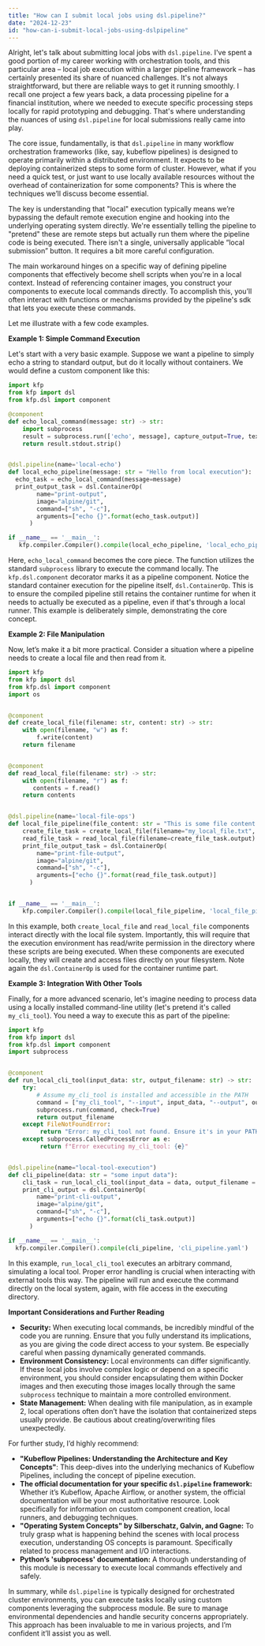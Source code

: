 ```yaml
---
title: "How can I submit local jobs using dsl.pipeline?"
date: "2024-12-23"
id: "how-can-i-submit-local-jobs-using-dslpipeline"
---
```


Alright, let's talk about submitting local jobs with `dsl.pipeline`. I've spent a good portion of my career working with orchestration tools, and this particular area – local job execution within a larger pipeline framework – has certainly presented its share of nuanced challenges. It's not always straightforward, but there are reliable ways to get it running smoothly. I recall one project a few years back, a data processing pipeline for a financial institution, where we needed to execute specific processing steps locally for rapid prototyping and debugging. That's where understanding the nuances of using `dsl.pipeline` for local submissions really came into play.

The core issue, fundamentally, is that `dsl.pipeline` in many workflow orchestration frameworks (like, say, kubeflow pipelines) is designed to operate primarily within a distributed environment. It expects to be deploying containerized steps to some form of cluster. However, what if you need a quick test, or just want to use locally available resources without the overhead of containerization for some components? This is where the techniques we’ll discuss become essential.

The key is understanding that "local" execution typically means we’re bypassing the default remote execution engine and hooking into the underlying operating system directly. We're essentially telling the pipeline to "pretend" these are remote steps but actually run them where the pipeline code is being executed. There isn't a single, universally applicable “local submission” button. It requires a bit more careful configuration.

The main workaround hinges on a specific way of defining pipeline components that effectively become shell scripts when you're in a local context. Instead of referencing container images, you construct your components to execute local commands directly. To accomplish this, you’ll often interact with functions or mechanisms provided by the pipeline's sdk that lets you execute these commands.

Let me illustrate with a few code examples.

**Example 1: Simple Command Execution**

Let's start with a very basic example. Suppose we want a pipeline to simply echo a string to standard output, but do it locally without containers. We would define a custom component like this:

```python
import kfp
from kfp import dsl
from kfp.dsl import component

@component
def echo_local_command(message: str) -> str:
    import subprocess
    result = subprocess.run(['echo', message], capture_output=True, text=True, check=True)
    return result.stdout.strip()


@dsl.pipeline(name='local-echo')
def local_echo_pipeline(message: str = "Hello from local execution"):
  echo_task = echo_local_command(message=message)
  print_output_task = dsl.ContainerOp(
        name="print-output",
        image="alpine/git",
        command=["sh", "-c"],
        arguments=["echo {}".format(echo_task.output)]
      )

if __name__ == '__main__':
   kfp.compiler.Compiler().compile(local_echo_pipeline, 'local_echo_pipeline.yaml')
```

Here, `echo_local_command` becomes the core piece. The function utilizes the standard `subprocess` library to execute the command locally. The `kfp.dsl.component` decorator marks it as a pipeline component. Notice the standard container execution for the pipeline itself, `dsl.ContainerOp`. This is to ensure the compiled pipeline still retains the container runtime for when it needs to actually be executed as a pipeline, even if that's through a local runner. This example is deliberately simple, demonstrating the core concept.

**Example 2: File Manipulation**

Now, let’s make it a bit more practical. Consider a situation where a pipeline needs to create a local file and then read from it.

```python
import kfp
from kfp import dsl
from kfp.dsl import component
import os


@component
def create_local_file(filename: str, content: str) -> str:
    with open(filename, "w") as f:
        f.write(content)
    return filename


@component
def read_local_file(filename: str) -> str:
    with open(filename, "r") as f:
       contents = f.read()
    return contents


@dsl.pipeline(name='local-file-ops')
def local_file_pipeline(file_content: str = "This is some file content."):
    create_file_task = create_local_file(filename="my_local_file.txt", content=file_content)
    read_file_task = read_local_file(filename=create_file_task.output)
    print_file_output_task = dsl.ContainerOp(
        name="print-file-output",
        image="alpine/git",
        command=["sh", "-c"],
        arguments=["echo {}".format(read_file_task.output)]
      )


if __name__ == '__main__':
    kfp.compiler.Compiler().compile(local_file_pipeline, 'local_file_pipeline.yaml')
```

In this example, both `create_local_file` and `read_local_file` components interact directly with the local file system. Importantly, this will require that the execution environment has read/write permission in the directory where these scripts are being executed. When these components are executed locally, they will create and access files directly on your filesystem. Note again the `dsl.ContainerOp` is used for the container runtime part.

**Example 3: Integration With Other Tools**

Finally, for a more advanced scenario, let's imagine needing to process data using a locally installed command-line utility (let's pretend it's called `my_cli_tool`). You need a way to execute this as part of the pipeline:

```python
import kfp
from kfp import dsl
from kfp.dsl import component
import subprocess


@component
def run_local_cli_tool(input_data: str, output_filename: str) -> str:
    try:
        # Assume my_cli_tool is installed and accessible in the PATH
        command = ["my_cli_tool", "--input", input_data, "--output", output_filename]
        subprocess.run(command, check=True)
        return output_filename
    except FileNotFoundError:
         return "Error: my_cli_tool not found. Ensure it's in your PATH."
    except subprocess.CalledProcessError as e:
         return f"Error executing my_cli_tool: {e}"


@dsl.pipeline(name="local-tool-execution")
def cli_pipeline(data: str = "some input data"):
    cli_task = run_local_cli_tool(input_data = data, output_filename = "output.txt")
    print_cli_output = dsl.ContainerOp(
        name="print-cli-output",
        image="alpine/git",
        command=["sh", "-c"],
        arguments=["echo {}".format(cli_task.output)]
      )

if __name__ == '__main__':
  kfp.compiler.Compiler().compile(cli_pipeline, 'cli_pipeline.yaml')
```

In this example, `run_local_cli_tool` executes an arbitrary command, simulating a local tool. Proper error handling is crucial when interacting with external tools this way. The pipeline will run and execute the command directly on the local system, again, with file access in the executing directory.

**Important Considerations and Further Reading**

*   **Security:** When executing local commands, be incredibly mindful of the code you are running. Ensure that you fully understand its implications, as you are giving the code direct access to your system. Be especially careful when passing dynamically generated commands.
*   **Environment Consistency:** Local environments can differ significantly. If these local jobs involve complex logic or depend on a specific environment, you should consider encapsulating them within Docker images and then executing those images locally through the same `subprocess` technique to maintain a more controlled environment.
*   **State Management:** When dealing with file manipulation, as in example 2, local operations often don’t have the isolation that containerized steps usually provide. Be cautious about creating/overwriting files unexpectedly.

For further study, I’d highly recommend:

*   **"Kubeflow Pipelines: Understanding the Architecture and Key Concepts"**: This deep-dives into the underlying mechanics of Kubeflow Pipelines, including the concept of pipeline execution.
*   **The official documentation for your specific `dsl.pipeline` framework:** Whether it’s Kubeflow, Apache Airflow, or another system, the official documentation will be your most authoritative resource. Look specifically for information on custom component creation, local runners, and debugging techniques.
*   **"Operating System Concepts" by Silberschatz, Galvin, and Gagne:** To truly grasp what is happening behind the scenes with local process execution, understanding OS concepts is paramount. Specifically related to process management and I/O interactions.
*   **Python’s 'subprocess' documentation:** A thorough understanding of this module is necessary to execute local commands effectively and safely.

In summary, while `dsl.pipeline` is typically designed for orchestrated cluster environments, you can execute tasks locally using custom components leveraging the subprocess module. Be sure to manage environmental dependencies and handle security concerns appropriately. This approach has been invaluable to me in various projects, and I’m confident it’ll assist you as well.
